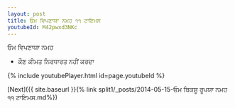 ```yaml
---
layout: post
title: ਓਮ ਵਿਪਣਾਯਾ ਨਮਹ ੧੧ ਟਾਇਮਸ
youtubeId: M42pwxd3NKc
---
```

 
 
 ਓਮ ਵਿਪਣਾਯਾ ਨਮਹ  
 
 -  ਕੌਣ ਕੀਮਤ ਨਿਰਧਾਰਤ ਨਹੀਂ ਕਰਦਾ 
 
  
 
  
 
 
 
 
 
 


{% include youtubePlayer.html id=page.youtubeId %}
 
[Next]({{ site.baseurl }}{% link  split1/_posts/2014-05-15-ਓਮ ਬਿਕਸ਼ੂ ਰੂਪਯਾ ਨਮਹ ੧੧ ਟਾਇਮਸ.md%})
 
